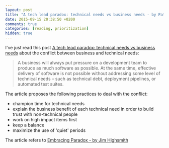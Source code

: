 ```yaml
---
layout: post
title: "A tech lead paradox: technical needs vs business needs - by Pat Kua @ thekua.com@work"
date: 2015-09-15 20:38:50 +0200
comments: true
categories: [reading, prioritization]
hidden: true
---
```

I've just read this post [A tech lead paradox: technical needs vs business needs](https://www.thekua.com/atwork/2014/12/a-tech-lead-paradox-technical-needs-vs-business-needs/) about the conflict between business and technical needs:

> A business will always put pressure on a development team to produce as much software as possible. At the same time, effective delivery of software is not possible without addressing some level of technical needs – such as technical debt, deployment pipelines, or automated test suites.

The article proposes the following practices to deal with the conflict:

- champion time for technical needs
- explain the business benefit of each technical need in order to build trust with non-technical people
- work on high impact items first
- keep a balance
- maximize the use of 'quiet' periods

The article refers to [Embracing Paradox - by Jim Highsmith](https://www.thoughtworks.com/de/insights/blog/embracing-paradox)
